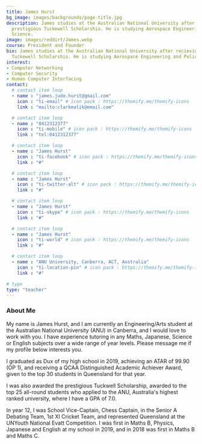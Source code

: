 ```yaml
---
title: James Hurst
bg_image: images/backgrounds/page-title.jpg
description: James studies at the Australian National University after recieving a
  prestigious Tuckewell Scholarshio. He is studying Aerospace Engineering and Policitical
  Science.
image: images/reddirt/James.webp
course: President and Founder
bio: James studies at the Australian National University after recieving a prestigious
  Tuckewell Scholarshio. He is studying Aerospace Engineering and Policitical Science.
interest:
- Computer Networking
- Computer Security
- Human Computer Interfacing
contact:
  # contact item loop
  - name : "james.jude.hurst@gmail.com"
    icon : "ti-email" # icon pack : https://themify.me/themify-icons
    link : "mailto:clarkmalik@email.com"

  # contact item loop
  - name : "0412312377"
    icon : "ti-mobile" # icon pack : https://themify.me/themify-icons
    link : "tel:0412312377"

  # contact item loop
  - name : "James Hurst"
    icon : "ti-facebook" # icon pack : https://themify.me/themify-icons
    link : "#"

  # contact item loop
  - name : "James Hurst"
    icon : "ti-twitter-alt" # icon pack : https://themify.me/themify-icons
    link : "#"

  # contact item loop
  - name : "James Hurst"
    icon : "ti-skype" # icon pack : https://themify.me/themify-icons
    link : "#"

  # contact item loop
  - name : "James Hurst"
    icon : "ti-world" # icon pack : https://themify.me/themify-icons
    link : "#"

  # contact item loop
  - name : "ANU University, Canberra, ACT, Australia"
    icon : "ti-location-pin" # icon pack : https://themify.me/themify-icons
    link : "#"

# type
type: "teacher"
---
```

### About Me

My name is James Hurst, and I am currently an Engineering/Arts student at the Australian National University (ANU) in Canberra, and I would love to work with you. I have experience tutoring in any Maths, Japanese, Science or English subjects over a wide range of year levels. Please message me if my profile below interests you.

I graduated as Dux of my high school in 2019, achieving an ATAR of 99.90 (OP 1), and receiving a QCAA Distinguished Academic Achiever Award, given to the top 30 students in Queensland for that year.

I was also awarded the prestigious Tuckwell Scholarship, awarded to the top 25 all-round students who applied to the ANU, Australia's highest ranked university, where I have a GPA of 7.0.

In year 12, I was School Vice-Captain, Chess Captain, in the Senior A Debating Team, 1st XI Cricket Team, and represented Queensland at the UNYouth National Evatt Competition. I was first in Maths B, Physics, Japanese and English at my school in 2019, and in 2018 was first in Maths B and Maths C.
